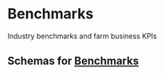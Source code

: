 # Benchmarks

Industry benchmarks and farm business KPIs

## Schemas for [Benchmarks](Benchmark/README.MD)

